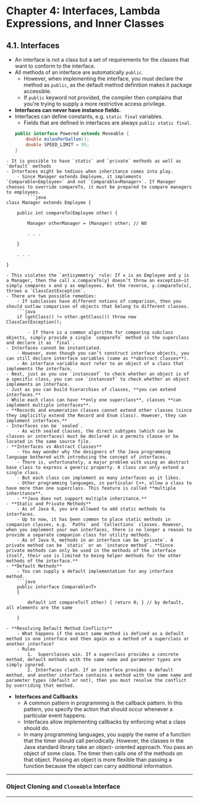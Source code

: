 # Chapter 4: Interfaces, Lambda Expressions, and Inner Classes

## 4.1. Interfaces

- An interface is not a class but a set of requirements for the classes that want to conform to the interface.
- All methods of an interface are automatically `public`.
	- However, when implementing the interface, you must declare the method as `public`, as the default method definition makes it package accessible. 
	- If `public` keyword not provided, the compiler then complains that you're trying to supply a more restrictive access privilege.
- **Interfaces can never have instance fields.**
- Interfaces can define constants, e.g. `static final` variables.
	- Fields that are defined in interfaces are always `public static final`.
	```java
	public interface Powered extends Moveable {
		double milesPerGallon();
		double SPEED_LIMIT = 95;
	}
```
- It is possible to have `static` and `private` methods as well as `default` methods 
- Interfaces might be tedious when inheritance comes into play.
	- Since Manager extends Employee, it implements `Comparable<Employee>` and not `Comparable<Manager>`. If Manager chooses to override compareTo, it must be prepared to compare managers to employees.
		```java
class Manager extends Employee {

	public int compareTo(Employee other) {
	
		Manager otherManager = (Manager) other; // NO
	
		. . .
	
	}
	
	. . .

}
```
	- This violates the `antisymmetry` rule: If x is an Employee and y is a Manager, then the call x.compareTo(y) doesn’t throw an exception—it simply compares x and y as employees. But the reverse, y.compareTo(x), throws a `ClassCastException`.
	- There are two possible remedies:
		- If subclasses have different notions of comparison, then you should outlaw comparison of objects that belong to different classes.
		```java
		if (getClass() != other.getClass()) throw new ClassCastException();
```
		- If there is a common algorithm for comparing subclass objects, simply provide a single `compareTo` method in the superclass and declare it as `final`.
- Interfaces cannot be instantiated.
	- However, even though you can’t construct interface objects, you can still declare interface variables (same as **abstract classes**).
	- An interface variable must refer to an object of a class that implements the interface.
- Next, just as you use `instanceof` to check whether an object is of a specific class, you can use `instanceof` to check whether an object implements an interface.
- Just as you can build hierarchies of classes, **you can extend interfaces.**
- While each class can have **only one superclass**, classes **can implement multiple interfaces**.
- **Records and enumeration classes cannot extend other classes (since they implicitly extend the Record and Enum class). However, they can implement interfaces.**
- Interfaces can be `sealed`.
	- As with sealed classes, the direct subtypes (which can be classes or interfaces) must be declared in a permits clause or be located in the same source file.
- **Interfaces vs Abstract Classes**
	- You may wonder why the designers of the Java programming language bothered with introducing the concept of interfaces.
	- There is, unfortunately, a major problem with using an abstract base class to express a generic property. A class can only extend a single class. 
	- But each class can implement as many interfaces as it likes.
	- Other programming languages, in particular C++, allow a class to have more than one superclass. This feature is called **multiple inheritance**.
	- **Java does not support multiple inheritance.**
- **Static and Private Methods**
	- As of Java 8, you are allowed to add static methods to interfaces.
	- Up to now, it has been common to place static methods in companion classes, e.g. `Paths` and `Collections` classes. However, when you implement your own interfaces, there is no longer a reason to provide a separate companion class for utility methods.
	- As of Java 9, methods in an interface can be `private`. A private method can be `static` or an `instance method`. **Since private methods can only be used in the methods of the interface itself, their use is limited to being helper methods for the other methods of the interface.**
- **Default Methods**
	- You can supply a default implementation for any interface method.
	```java
	public interface Comparable<T>
	{

		default int compareTo(T other) { return 0; } // by default, all elements are the same
	
	}
```
	- **Resolving Default Method Conflicts**
		- What happens if the exact same method is defined as a default method in one interface and then again as a method of a superclass or another interface?
		- Rules
			1.  Superclasses win. If a superclass provides a concrete method, default methods with the same name and parameter types are simply ignored.
			2. Interfaces clash. If an interface provides a default method, and another interface contains a method with the same name and parameter types (default or not), then you must resolve the conflict by overriding that method.
- **Interfaces and Callbacks**
	- A common pattern in programming is the callback pattern. In this pattern, you specify the action that should occur whenever a particular event happens.
	- Interfaces allow implementing callbacks by enforcing what a class should do.
	- In many programming languages, you supply the name of a function that the timer should call periodically. However, the classes in the Java standard library take an object- oriented approach. You pass an object of some class. The timer then calls one of the methods on that object. Passing an object is more flexible than passing a function because the object can carry additional information.

---
### Object Cloning and `Cloneable` Interface




---